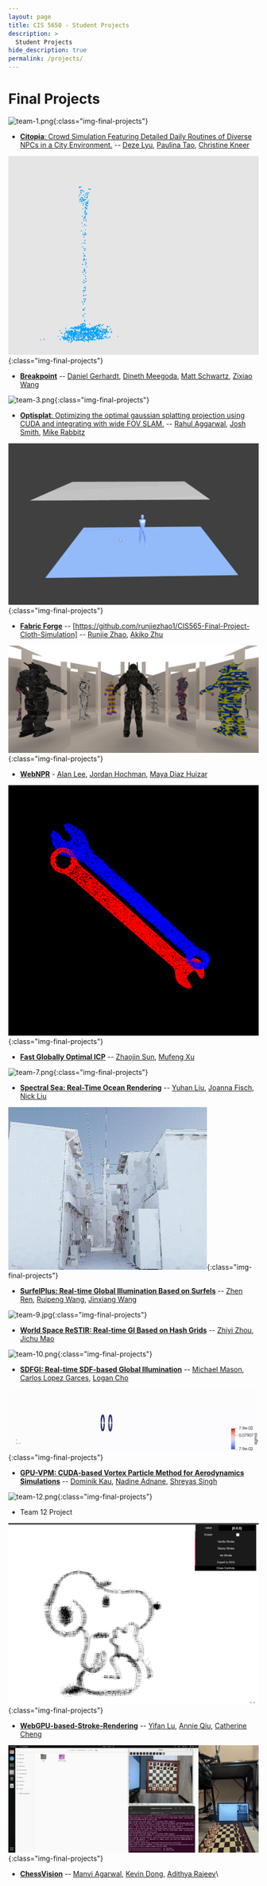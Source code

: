 ```yaml
---
layout: page
title: CIS 5650 - Student Projects
description: >
  Student Projects
hide_description: true
permalink: /projects/
---
```


# Final Projects

<!--
Template:
![team-1.jpg](/assets/images/projects/team-1.jpg){:class="img-final-projects"} (can also use gifs)
* [**Project Title**](project-link) -- [Team Member 1 Name](team-member-1-website), [Team Member 2 Name](team-member-2-website), [Team Member 2 Name](team-member-2-website)
-->

![team-1.png](/assets/images/projects/team-1.gif){:class="img-final-projects"}
* [**Citopia**:  Crowd Simulation Featuring Detailed Daily Routines of Diverse NPCs in a City Environment.](https://github.com/dezelyu/Citopia) -- [Deze Lyu](https://apps.apple.com/us/developer/id1412581398), [Paulina Tao](https://www.xinrantao.com/), [Christine Kneer](https://www.christinekneer.com/)

![team-2.gif](../assets/images/projects/team-2.gif){:class="img-final-projects"}
* [**Breakpoint**](https://github.com/dgerh/Breakpoint) -- [Daniel Gerhardt](https://www.danieljgerhardt.com), [Dineth Meegoda](https://dinethmeegoda.com/), [Matt Schwartz](https://www.linkedin.com/in/matthew-schwartz-37019016b/), [Zixiao Wang](https://www.linkedin.com/in/zixiao-wang-826a5a255/)

![team-3.png](/assets/images/projects/team-3.png){:class="img-final-projects"}
* [**Optisplat**: Optimizing the optimal gaussian splatting projection using CUDA and integrating with wide FOV SLAM.](https://github.com/rahulaggarwal965/cis5650-final-project) -- [Rahul Aggarwal](https://github.com/rahulaggarwal965), [Josh Smith](https://github.com/JoshMSmith44), [Mike Rabbitz](https://github.com/mrabbitz)

![team-4.png](/assets/images/projects/team-4.gif){:class="img-final-projects"}
* [**Fabric Forge**]() -- [https://github.com/runjiezhao1/CIS565-Final-Project-Cloth-Simulation] -- [Runjie Zhao](https://www.linkedin.com/in/runjie-zhao-sde/), [Akiko Zhu](https://www.linkedin.com/in/geming-akiko-zhu-b6705a255/)

![team-5.JPG](/assets/images/projects/team-5.JPG){:class="img-final-projects"}
* [**WebNPR**](https://github.com/Alan7996/WebGPU-NPR) - [Alan Lee](https://www.alannos.com/), [Jordan Hochman](https://github.com/jhawk0224), [Maya Diaz Huizar](https://github.com/Aorus1)

![team-6.gif](/assets/images/projects/team-6.gif){:class="img-final-projects"}
* [**Fast Globally Optimal ICP**](https://github.com/zjsun1017/CUDA-Go-ICP) -- [Zhaojin Sun](https://www.linkedin.com/in/zjsun/), [Mufeng Xu](https://www.linkedin.com/in/mufeng-xu/)

![team-7.png](/assets/images/projects/team-7.gif){:class="img-final-projects"}
* [**Spectral Sea: Real-Time Ocean Rendering**](https://github.com/yuhanliu-tech/spectral-sea) -- [Yuhan Liu](https://www.linkedin.com/in/yuhan-liu-/), [Joanna Fisch](https://www.linkedin.com/in/joanna-fisch-bb2979186/), [Nick Liu](https://www.linkedin.com/in/liunicholas6/?utm_source=share&utm_campaign=share_via&utm_content=profile&utm_medium=ios_app)

![team-8.gif](/assets/images/projects/team-8.gif){:class="img-final-projects"}
* [**SurfelPlus: Real-time Global Illumination Based on Surfels**](https://github.com/WANG-Ruipeng/SurfelPlus) -- [Zhen Ren](https://github.com/ZhiQing-R), [Ruipeng Wang](https://github.com/WANG-Ruipeng), [Jinxiang Wang](https://github.com/JinxiangW)

![team-9.jpg](/assets/images/projects/team-9.jpg){:class="img-final-projects"}
* [**World Space ReSTIR: Real-time GI Based on Hash Grids**](https://github.com/zhiyi1801/CIS-565-2024Fall-Final) -- [Zhiyi Zhou](https://github.com/zhiyi1801), [Jichu Mao](https://github.com/jichumao)


![team-10.png](/assets/images/projects/team-10.png){:class="img-final-projects"}
* [**SDFGI: Real-time SDF-based Global Illumination**](https://github.com/carlos-lopez-garces/SDFGI) -- [Michael Mason](https://github.com/micklemacklemore), [Carlos Lopez Garces](https://carlos-lopez-garces.github.io/), [Logan Cho](https://github.com/logancho)

![team-11.gif](/assets/images/projects/team-11.gif){:class="img-final-projects"}
* [**GPU-VPM: CUDA-based Vortex Particle Method for Aerodynamics Simulations**](https://github.com/DomIno0o/CIS5650-Final-Project-GPU-VPM) -- [Dominik Kau](https://www.linkedin.com/in/dominikkau/ ), [Nadine Adnane](https://www.linkedin.com/in/nadnane/), [Shreyas Singh](https://linkedin.com/in/shreyassinghiitr)

![team-12.png](/assets/images/projects/team-12.png){:class="img-final-projects"}
* Team 12 Project

![team-13.png](/assets/images/projects/team-13.gif){:class="img-final-projects"}
* [**WebGPU-based-Stroke-Rendering**](https://github.com/lyifaxxx/WebGPU-based-Stroke-Rendering.git) -- [Yifan Lu](http://portfolio.samielouse.icu/index.php/category/featured/), [Annie Qiu](https://github.com/AnnieQiuuu), [Catherine Cheng](https://www.catherine-wanning-cheng.com/projects-1)

![team-14.png](/assets/images/projects/team-14.gif){:class="img-final-projects"}
* [**ChessVision**](https://github.com/adithyar262/ChessVision) -- [Manvi Agarwal](https://github.com/manvi27), [Kevin Dong](https://github.com/Kleokhov), [Adithya Rajeev](https://github.com/adithyar262)\
